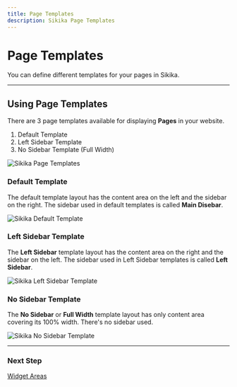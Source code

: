 ```yaml
---
title: Page Templates
description: Sikika Page Templates
---
```


# Page Templates

You can define different templates for your pages in Sikika.

---

## Using Page Templates

There are 3 page templates available for displaying **Pages** in your website.

1. Default Template
2. Left Sidebar Template
3. No Sidebar Template (Full Width)

![Sikika Page Templates](https://media.dinomatic.com/images/docs/sikika/sikika-templates.png)

### Default Template

The default template layout has the content area on the left and the sidebar on the right.
The sidebar used in default templates is called **Main Disebar**.

![Sikika Default Template](https://media.dinomatic.com/images/docs/sikika/sikika-templates-right-sidebar.png)

### Left Sidebar Template

The **Left Sidebar** template layout has the content area on the right and the sidebar on the left.
The sidebar used in Left Sidebar templates is called **Left Sidebar**.

![Sikika Left Sidebar Template](https://media.dinomatic.com/images/docs/sikika/sikika-templates-left-sidebar.png)

### No Sidebar Template

The **No Sidebar** or **Full Width** template layout has only content area covering its 100% width.
There's no sidebar used.

![Sikika No Sidebar Template](https://media.dinomatic.com/images/docs/sikika/sikika-templates-no-sidebar.png)

---

### Next Step

[Widget Areas](/docs/sikika/widget-areas/)

